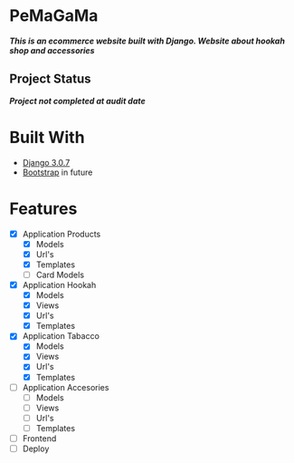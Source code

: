# **PeMaGaMa** #

***This is an ecommerce website built with Django. Website about hookah shop and accessories***
## **Project Status**
***Project not completed at audit date***


# **Built With** #
* [Django 3.0.7](https://www.djangoproject.com/)
* [Bootstrap](https://getbootstrap.com/) in future

# **Features** #
- [X] Application Products
    - [X] Models
    - [X] Url's
    - [X] Templates
    - [ ] Card Models
- [X] Application Hookah
    - [X] Models
    - [X] Views
    - [X] Url's
    - [X] Templates
- [X] Application Tabacco
    - [X] Models
    - [X] Views
    - [X] Url's
    - [X] Templates
- [ ] Application Accesories
    - [ ] Models
    - [ ] Views
    - [ ] Url's
    - [ ] Templates
- [ ] Frontend
- [ ] Deploy
